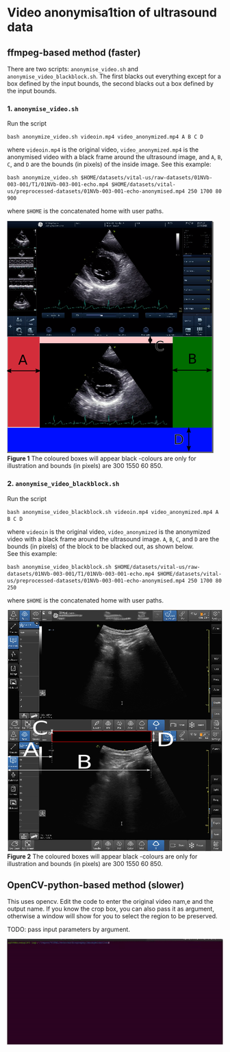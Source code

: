 # Video anonymisa1tion of ultrasound data

## ffmpeg-based method (faster)
There are two scripts: `anonymise_video.sh` and `anonymise_video_blackblock.sh`. 
The first blacks out everything except for a box defined by the input bounds, the second blacks out a box defined by the input bounds.

### 1. `anonymise_video.sh`   
Run the script
```
bash anonymize_video.sh videoin.mp4 video_anonymized.mp4 A B C D
```
where `videoin.mp4` is the original video, `video_anonymized.mp4` is the anonymised video with a black frame around the ultrasound image, and `A`, `B`, `C`, and `D` are the bounds (in pixels) of the inside image. 
See this example: 
```
bash anonymize_video.sh $HOME/datasets/vital-us/raw-datasets/01NVb-003-001/T1/01NVb-003-001-echo.mp4 $HOME/datasets/vital-us/preprocessed-datasets/01NVb-003-001-echo-anonymised.mp4 250 1700 80 900 
```
where `$HOME` is the concatenated  home with user paths. 
 
![usage image](art/ffmpeg.png)  
**Figure 1** The coloured boxes will appear black -colours are only for illustration and bounds (in pixels) are 300 1550 60 850. 

### 2. `anonymise_video_blackblock.sh`  
Run the script
```
bash anonymise_video_blackblock.sh videoin.mp4 video_anonymized.mp4 A B C D
```
where `videoin` is the original video, `video_anonymized` is the anonymized video with a black frame around the ultrasound image. 
`A`, `B`, `C`, and `D` are the bounds (in pixels) of the block to be blacked out, as shown below.   
See this example: 
```
bash anonymise_video_blackblock.sh $HOME/datasets/vital-us/raw-datasets/01NVb-003-001/T1/01NVb-003-001-echo.mp4 $HOME/datasets/vital-us/preprocessed-datasets/01NVb-003-001-echo-anonymised.mp4 250 1700 80 250 
```
where `$HOME` is the concatenated  home with user paths.

![usage image](art/ffmpeg2.png)  
**Figure 2** The coloured boxes will appear black -colours are only for illustration and bounds (in pixels) are 300 1550 60 850.

## OpenCV-python-based method (slower)
This uses opencv. 
Edit the code to enter the original video nam,e and the output name. 
If you know the crop box, you can also pass it as argument, otherwise a window will show for you to select the region to be preserved.

TODO: pass input parameters by argument.

![usage image](art/usage.gif)